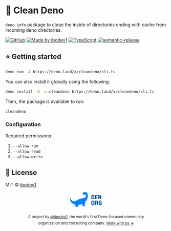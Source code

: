 # 🏁 Clean Deno

`deno info` package to clean the inside of directories ending with cache from incoming deno directories.

[![GitHub](https://img.shields.io/github/license/ibodev1/cleandeno)](https://github.com/ibodev1/cleandeno/blob/master/LICENSE)
[![Made by ibodev1](https://img.shields.io/badge/made%20by-ibodev1-0082fb)](https://github.com/ibodev1)
[![TypeScript](https://img.shields.io/badge/types-TypeScript-blue)](https://github.com/ibodev1/cleandeno)
[![semantic-release](https://img.shields.io/badge/%20%20%F0%9F%93%A6%F0%9F%9A%80-semantic--release-e10079.svg)](https://github.com/semantic-release/semantic-release)

## ⭐ Getting started

```bash
deno run -A https://deno.land/x/cleandeno/cli.ts
```

You can also install it globally using the following:

```bash
deno install -A -n cleandeno https://deno.land/x/cleandeno/cli.ts
```

Then, the package is available to run:

```bash
cleandeno
```

### Configuration

Required permissions:

1. `--allow-run`
2. `--allow-read`
3. `--allow-write`

## 📄 License

MIT © [ibodev1](https://github.com/ibodev1)

<p align="center">
  <a href="https://github.com/ibodev1">
    <img width="100" alt="" src="https://raw.githubusercontent.com/denorg/denorg/master/logo.svg">
  </a>
</p>
<p align="center">
  <sub>A project by <a href="https://github.com/ibodev1">@ibodev1</a>, the world's first Deno-focused community<br>organization and consulting company. <a href="https://github.com/ibodev1">Work with us →</a></sub>
</p>
